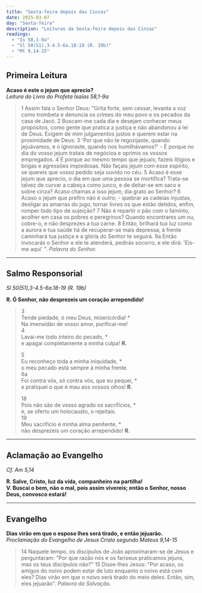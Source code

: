 ```yaml
---
title: "Sexta-feira depois das Cinzas"
date: 2025-03-07
day: "Sexta-feira"
description: "Leituras da Sexta-feira depois das Cinzas"
readings:
  - "Is 58,1-9a"
  - "Sl 50(51),3-4.5-6a.18-19 (R. 19b)"
  - "Mt 9,14-15"
---
```

## Primeira Leitura  
**Acaso é este o jejum que aprecio?**  
*Leitura do Livro do Profeta Isaías 58,1-9a*

> 1 Assim fala o Senhor Deus: "Grita forte, sem cessar, levanta a voz como trombeta e denuncia os crimes do meu povo e os pecados da casa de Jacó. 2 Buscam-me cada dia e desejam conhecer meus propósitos, como gente que pratica a justiça e não abandonou a lei de Deus. Exigem de mim julgamentos justos e querem estar na proximidade de Deus: 3 'Por que não te regozijaste, quando jejuávamos, e o ignoraste, quando nos humilhávamos?' - É porque no dia do vosso jejum tratais de negócios e oprimis os vossos empregados. 4 É porque ao mesmo tempo que jejuais, fazeis litígios e brigas e agressões impiedosas. Não façais jejum com esse espírito, se quereis que vosso pedido seja ouvido no céu. 5 Acaso é esse jejum que aprecio, o dia em que uma pessoa se mortifica? Trata-se talvez de curvar a cabeça como junco, e de deitar-se em saco e sobre cinza? Acaso chamas a isso jejum, dia grato ao Senhor? 6 Acaso o jejum que prefiro não é outro: - quebrar as cadeias injustas, desligar as amarras do jugo, tornar livres os que estão detidos, enfim, romper todo tipo de sujeição? 7 Não é repartir o pão com o faminto, acolher em casa os pobres e peregrinos? Quando encontrares um nu, cobre-o, e não desprezes a tua carne. 8 Então, brilhará tua luz como a aurora e tua saúde há de recuperar-se mais depressa; à frente caminhará tua justiça e a glória do Senhor te seguirá. 9a Então invocarás o Senhor e ele te atenderá, pedirás socorro, e ele dirá: 'Eis-me aqui' ". *Palavra do Senhor.*

---

## Salmo Responsorial  
*Sl 50(51),3-4.5-6a.18-19 (R. 19b)*  

**R. Ó Senhor, não desprezeis um coração arrependido!**

> 3  
> Tende piedade, ó meu Deus, misericórdia! *  
> Na imensidão de vosso amor, purificai-me!  
> 4  
> Lavai-me todo inteiro do pecado, *  
> e apagai completamente a minha culpa! **R.**  
>  
> 5  
> Eu reconheço toda a minha iniquidade, *  
> o meu pecado está sempre à minha frente.  
> 6a  
> Foi contra vós, só contra vós, que eu pequei, *  
> e pratiquei o que é mau aos vossos olhos! **R.**  
>  
> 18  
> Pois não são de vosso agrado os sacrifícios, *  
> e, se oferto um holocausto, o rejeitais.  
> 19  
> Meu sacrifício é minha alma penitente, *  
> não desprezeis um coração arrependido! **R.**

---

## Aclamação ao Evangelho  
*Cf. Am 5,14*

**R. Salve, Cristo, luz da vida, companheiro na partilha!**  
**V. Buscai o bem, não o mal, pois assim vivereis; então o Senhor, nosso Deus, convosco estará!**

---

## Evangelho  
**Dias virão em que o esposo lhes será tirado, e então jejuarão.**  
*Proclamação do Evangelho de Jesus Cristo segundo Mateus 9,14-15*

> 14 Naquele tempo, os discípulos de João aproximaram-se de Jesus e perguntaram: "Por que razão nós e os fariseus praticamos jejuns, mas os teus discípulos não?" 15 Disse-lhes Jesus: "Por acaso, os amigos do noivo podem estar de luto enquanto o noivo está com eles? Dias virão em que o noivo será tirado do meio deles. Então, sim, eles jejuarão". *Palavra da Salvação.*